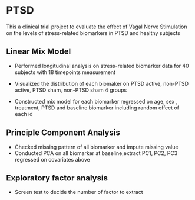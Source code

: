 # PTSD
This a clinical trial project to evaluate the effect of Vagal Nerve Stimulation on the levels of stress-related biomarkers in PTSD and healthy subjects

## Linear Mix Model 
- Performed longitudinal analysis on stress-related biomarker data for 40 subjects with 18 timepoints measurement 

- Visualized the distribution of each biomaker on PTSD active, non-PTSD active,  PTSD sham, non-PTSD sham 4 groups

- Constructed mix model for each biomarker regressed on age, sex , treatment, PTSD and baseline biomarker including random effect of each id 

## Principle Component Analysis

- Checked missing pattern of all biomarker and impute missing value
- Conducted PCA on all biomarker at baseline,extract PC1, PC2, PC3 regressed on covariates above

## Exploratory factor analysis 

- Screen test to decide  the number of factor to extract 
